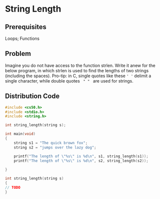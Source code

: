 # String Length

## Prerequisites
Loops; Functions

## Problem
Imagine you do not have access to the function strlen. Write it anew for the below program, in which strlen is used to find the lengths of two strings (including the spaces). Pro-tip: in C, single quotes like these <code>' '</code> delimit a single character, while double quotes <code> " " </code> are used for strings.

## Distribution Code
```c
#include <cs50.h>
#include <stdio.h>
#include <string.h>

int string_length(string s);

int main(void)
{
    string s1 = "The quick brown fox";
    string s2 = "jumps over the lazy dog";

    printf("The length of \"%s\" is %d\n", s1, string_length(s1));
    printf("The length of \"%s\" is %d\n", s2, string_length(s2));
  
}

int string_length(string s)
{
// TODO
}
```